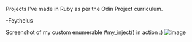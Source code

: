 Projects I've made in Ruby as per the Odin Project curriculum.

-Feythelus

Screenshot of my custom enumerable #my_inject() in action :)
![image](https://user-images.githubusercontent.com/30155412/32976287-39da42f6-cbd0-11e7-8ff1-1fe4e1689cb8.png)
